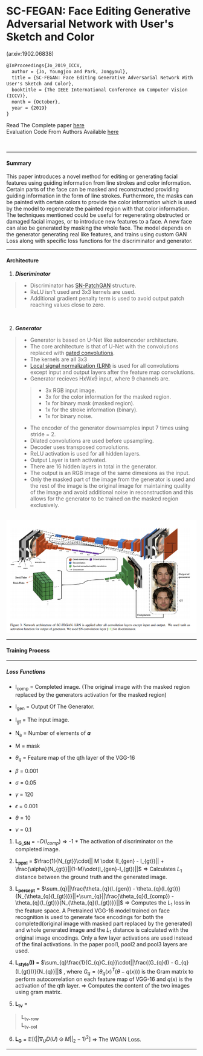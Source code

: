 # SC-FEGAN: Face Editing Generative Adversarial Network with User's Sketch and Color
(arxiv:1902.06838)

```
@InProceedings{Jo_2019_ICCV,
  author = {Jo, Youngjoo and Park, Jongyoul},
  title = {SC-FEGAN: Face Editing Generative Adversarial Network With User's Sketch and Color},
  booktitle = {The IEEE International Conference on Computer Vision (ICCV)},
  month = {October},
  year = {2019}
}
```

Read The Complete paper <a href='https://arxiv.org/abs/1902.06838'>here</a><br />
Evaluation Code From Authors Available <a href='https://github.com/run-youngjoo/SC-FEGAN'>here</a>

<br />

_____________________________________________________________________________________
#### Summary

This paper introduces a novel method for editing or generating facial features using guiding information from line strokes and color information.
Certain parts of the face can be masked and reconstructed providing guiding information in the form of line strokes. Furthermore, the masks can be painted with certain colors to provide the color information which is used by the model to regenerate the painted region with that color information.
The techniques mentioned could be useful for regenerating obstructed or damaged facial images, or to introduce new features to a face. A new face can also be generated by masking the whole face.
The model depends on the generator generating real like features, and trains using custom GAN Loss along with specific loss functions for the discriminator and generator.

_____________________________________________________________________________________

#### Architecture

1. *<b>Discriminator</b>*
>* Discriminator has <a href='https://arxiv.org/abs/1806.03589'>SN-PatchGAN</a> structure.
>* ReLU isn't used and 3x3 kernels are used.
>* Additional gradient penalty term is used to avoid output patch reaching values close to zero.
<br/>

2. *<b>Generator</b>*
>* Generator is based on U-Net like autoencoder architecture.
>* The core architecture is that of U-Net with the convolutions replaced with <a href='https://arxiv.org/abs/1806.03589'>gated convolutions</a>.
>* The kernels are all 3x3
>* <a href='https://arxiv.org/abs/1710.10196'>Local signal normalization (LRN)</a> is used for all convolutions except input and output layers after the feature map convolutions.
>* Generator recieves HxWx9 input, where 9 channels are.
>>* 3x RGB input image.
>>* 3x for the color information for the masked region.
>>* 1x for binary mask (masked region).
>>* 1x for the stroke information (binary).
>>* 1x for binary noise.
>* The encoder of the generator downsamples input 7 times using stride = 2.
>* Dilated convolutions are used before upsampling.
>* Decoder uses transposed convolutions.
>* ReLU activation is used for all hidden layers.
>* Output Layer is tanh activated.
>* There are 16 hidden layers in total in the generator.
>* The output is an RGB image of the same dimesions as the input.
>* Only the masked part of the image from the generator is used and the rest of the image is the original image for maintaining quality of the image and avoid additional noise in reconstruction and this allows for the generator to be trained on the masked region exclusively.

<br/>


<img src='./arch.png' alt='spatio-temporal video autoencoder'/>

_____________________________________________________________________________________
#### Training Process

_____________________________________________________________________________________
##### Loss Functions

* I<sub>comp</sub> = Completed image. (The original image with the masked region replaced by the generators activation for the masked region)

* I<sub>gen</sub> = Output Of The Generator.

* I<sub>gt</sub> = The input image.

* N<sub>a</sub> = Number of elements of <b><i>a</i></b>

* M = mask

* $\theta_{q}$ = Feature map of the qth layer of the VGG-16

* $\beta$ = 0.001

* $\sigma$ = 0.05

* $\gamma$ = 120

* $\epsilon$ = 0.001

* $\theta$ = 10

* $\nu$ = 0.1

1. <b>L<sub>G_SN</sub></b> = $-D(I_{comp})$ => -1 * The activation of discriminator on the completed image.

2. <b>L<sub>ppxl</sub></b> = $\frac{1}{N_{gt}}\cdot|| M \odot (I_{gen} - I_{gt})|| + \frac{\alpha}{N_{gt}}||(1-M)\odot(I_{gen}-I_{gt})||$ => Calculates $L_{1}$ distance between the ground truth and the generated image.

3. <b>L<sub>percept</sub></b> = $\sum_{q}||\frac{\theta_{q}(I_{gen}) - \theta_{q}(I_{gt})}{N_{\theta_{q}(I_{gt})}}||+\sum_{q}||\frac{\theta_{q}(I_{comp}) - \theta_{q}(I_{gt})}{N_{\theta_{q}(I_{gt})}}||$ => Computes the $L_{1}$ loss in the feature space. A Pretrained VGG-16 model trained on face recognition is used to generate face encodings for both the completed(original image with masked part replaced by the generated) and whole generated image and the $L_{1}$ distance is calculated with the original image encodings.
Only a few layer activations are used instead of the final activations. In the paper pool1, pool2 and pool3 layers are used.

4. <b>L<sub>style</sub>(I)</b> = $\sum_{q}\frac{1}{C_{q}C_{q}}\cdot||\frac{(G_{q}(I) - G_{q}(I_{gt}))}{N_{q}}||$ , where $G_{q} = (\theta_{q}(x)^T(\theta-q(x)))$ is the Gram matrix to perform autocorrelation on each feature map of VGG-16 and $q(x)$ is the activation of the qth layer. => Computes the content of the two images using gram matrix.

5. <b>L<sub>tv</sub></b> =

> <b>L<sub>tv-row</sub></b><br/>
> <b>L<sub>tv-col</sub></b>

6. <b>L<sub>G</sub></b> = $\mathbb{E}[(||\nabla_{U}D(U)\odot M||_{2} -1)^2]$ => The WGAN Loss.
_____________________________________________________________________________________